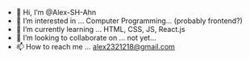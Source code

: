 - 👋 Hi, I’m @Alex-SH-Ahn
- 👀 I’m interested in ... Computer Programming... (probably frontend?)
- 🌱 I’m currently learning ... HTML, CSS, JS, React.js
- 💞️ I’m looking to collaborate on ... not yet...
- 📫 How to reach me ... alex2321218@gmail.com

<!---
Alex-SH-Ahn/Alex-SH-Ahn is a ✨ special ✨ repository because its `README.md` (this file) appears on your GitHub profile.
You can click the Preview link to take a look at your changes.
--->
